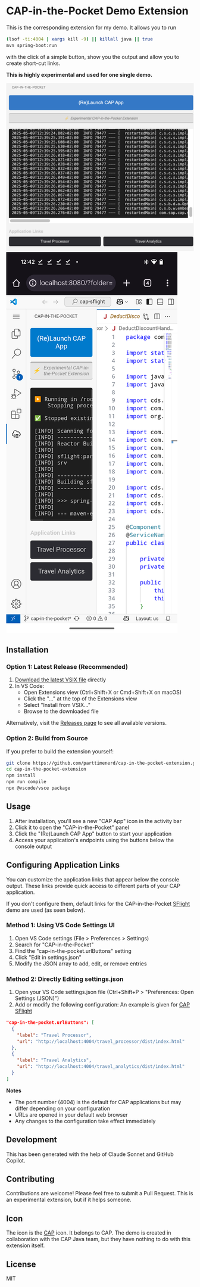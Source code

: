 CAP-in-the-Pocket Demo Extension
=============================

This is the corresponding extension for my demo.
It allows you to run

```sh
(lsof -ti:4004 | xargs kill -9) || killall java || true
mvn spring-boot:run
```

with the click of a simple button, show you the output
and allow you to create short-cut links.

**This is highly experimental and used for one single demo.**

![View](media/view.png)
![Phone](media/phone_view.png)

## Installation

### Option 1: Latest Release (Recommended)

1. [Download the latest VSIX file](https://github.com/parttimenerd/cap-in-the-pocket-extension/releases/download/snapshot/cap-in-the-pocket-0.0.1.vsix) directly
2. In VS Code:
   - Open Extensions view (Ctrl+Shift+X or Cmd+Shift+X on macOS)
   - Click the "..." at the top of the Extensions view
   - Select "Install from VSIX..."
   - Browse to the downloaded file

Alternatively, visit the [Releases page](https://github.com/parttimenerd/cap-in-the-pocket-extension/releases) to see all available versions.

### Option 2: Build from Source

If you prefer to build the extension yourself:

```bash
git clone https://github.com/parttimenerd/cap-in-the-pocket-extension.git
cd cap-in-the-pocket-extension
npm install
npm run compile
npx @vscode/vsce package
```

Usage
-----
1. After installation, you'll see a new "CAP App" icon in the activity bar
2. Click it to open the "CAP-in-the-Pocket" panel
3. Click the "(Re)Launch CAP App" button to start your application
4. Access your application's endpoints using the buttons below the console output

Configuring Application Links
-----------------------------

You can customize the application links that appear below the console output. These links provide quick access to different parts of your CAP application.

If you don't configure them,
default links for the CAP-in-the-Pocket [SFlight](https://github.com/SAP-samples/cap-sflight)
demo are used (as seen below).

### Method 1: Using VS Code Settings UI

1. Open VS Code settings (File > Preferences > Settings)
2. Search for "CAP-in-the-Pocket"
3. Find the "cap-in-the-pocket.urlButtons" setting
4. Click "Edit in settings.json"
5. Modify the JSON array to add, edit, or remove entries

### Method 2: Directly Editing settings.json

1. Open your VS Code settings.json file (Ctrl+Shift+P > "Preferences: Open Settings (JSON)")
2. Add or modify the following configuration:
An example is given for [CAP SFlight](https://github.com/SAP-samples/cap-sflight)

```json
"cap-in-the-pocket.urlButtons": [
  {
    "label": "Travel Processor",
    "url": "http://localhost:4004/travel_processor/dist/index.html"
  },
  {
    "label": "Travel Analytics",
    "url": "http://localhost:4004/travel_analytics/dist/index.html"
  }
]
```

**Notes**

- The port number (4004) is the default for CAP applications but may differ depending on your configuration
- URLs are opened in your default web browser
- Any changes to the configuration take effect immediately

Development
-----------
This has been generated with the help of Claude Sonnet and GitHub Copilot.

Contributing
------------
Contributions are welcome! Please feel free to submit a Pull Request. This is an experimental extension, but if it helps someone.

Icon
----
The icon is the [CAP](https://cap.cloud.sap/) icon. It belongs to CAP. 
The demo is created in collaboration with the CAP Java team, but they have nothing to do with this extension itself.

License
-------
MIT